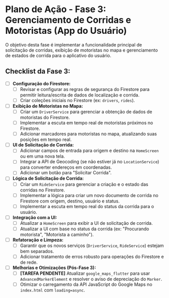 # Plano de Ação - Fase 3: Gerenciamento de Corridas e Motoristas (App do Usuário)

O objetivo desta fase é implementar a funcionalidade principal de solicitação de corridas, exibição de motoristas no mapa e gerenciamento de estados de corrida para o aplicativo do usuário.

## Checklist da Fase 3:

- [ ] **Configuração do Firestore:**
  - [ ] Revisar e configurar as regras de segurança do Firestore para permitir leitura/escrita de dados de localização e corrida.
  - [ ] Criar coleções iniciais no Firestore (ex: `drivers`, `rides`).

- [ ] **Exibição de Motoristas no Mapa:**
  - [ ] Criar um `DriverService` para gerenciar a obtenção de dados de motoristas do Firestore.
  - [ ] Implementar a escuta em tempo real de motoristas próximos no Firestore.
  - [ ] Adicionar marcadores para motoristas no mapa, atualizando suas posições em tempo real.

- [ ] **UI de Solicitação de Corrida:**
  - [ ] Adicionar campos de entrada para origem e destino na `HomeScreen` ou em uma nova tela.
  - [ ] Integrar a API de Geocoding (se não estiver já no `LocationService`) para converter endereços em coordenadas.
  - [ ] Adicionar um botão para "Solicitar Corrida".

- [ ] **Lógica de Solicitação de Corrida:**
  - [ ] Criar um `RideService` para gerenciar a criação e o estado das corridas no Firestore.
  - [ ] Implementar a lógica para criar um novo documento de corrida no Firestore com origem, destino, usuário e status.
  - [ ] Implementar a escuta em tempo real do status da corrida para o usuário.

- [ ] **Integração com a UI:**
  - [ ] Atualizar a `HomeScreen` para exibir a UI de solicitação de corrida.
  - [ ] Atualizar a UI com base no status da corrida (ex: "Procurando motorista", "Motorista a caminho").

- [ ] **Refatoração e Limpeza:**
  - [ ] Garantir que os novos serviços (`DriverService`, `RideService`) estejam bem separados.
  - [ ] Adicionar tratamento de erros robusto para operações do Firestore e de rede.

- [ ] **Melhorias e Otimizações (Pós-Fase 3):**
  - [ ] **[TAREFA PENDENTE]** Atualizar `google_maps_flutter` para usar `AdvancedMarkerElement` e resolver o aviso de depreciação do `Marker`.
  - [ ] Otimizar o carregamento da API JavaScript do Google Maps no `index.html` com `loading=async`.
